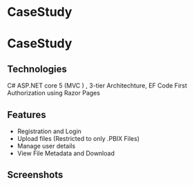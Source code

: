 # CaseStudy
# CaseStudy

## Technologies

C# ASP.NET core 5 (MVC ) , 3-tier Architechture, EF Code First
Authorization using Razor Pages


## Features
- Registration and Login
- Upload files (Restricted to only .PBIX Files)
- Manage user details
- View File Metadata and Download

## Screenshots


